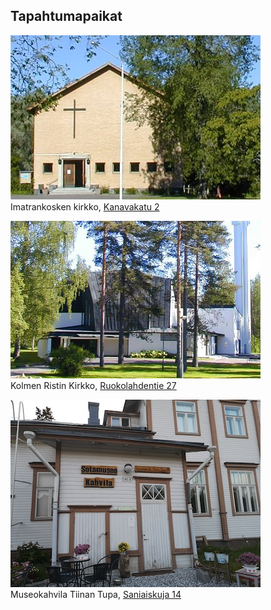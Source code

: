 ## Tapahtumapaikat

![Imatrankosken kirkko](/kirkot/ik-kirkko.jpg)
<br>
Imatrankosken kirkko,
[Kanavakatu 2](https://maps.google.com/?q=Kanavakatu+2,+Imatra)

![Kolmen ristin kirkko](/kirkot/krk.jpg)
<br>
Kolmen Ristin Kirkko,
[Ruokolahdentie 27](https://maps.google.com/?q=Ruokolahdentie+27,+Imatra)

![Museokahvila Tiinan Tupa](/kirkot/tiinan-tupa.jpg)
<br>
Museokahvila Tiinan Tupa, 
[Saniaiskuja 14](https://maps.google.com/?q=Saniaiskuja+14,+Imatra)
